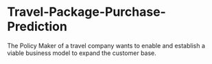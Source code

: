 # Travel-Package-Purchase-Prediction
 The Policy Maker of a travel company wants to enable and establish a viable business model to expand the customer base.
